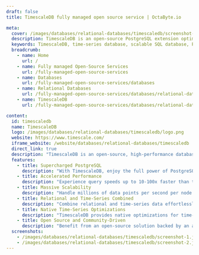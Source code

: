 ```yaml
---
draft: false
title: TimescaleDB fully managed open source service | OctaByte.io

meta:
  cover: /images/databases/relational-databases/timescaledb/screenshot-1.png
  description: TimescaleDB is an open-source PostgreSQL extension optimized for scalable, high-performance time-series data management with full SQL support.
  keywords: TimescaleDB, time-series database, scalable SQL database, PostgreSQL extension, time-series analytics, high-performance database, SQL for time-series, IoT data storage, database for metrics, open-source database
  breadcrumb:
    - name: Home
      url: /
    - name: Fully managed Open-Source Services
      url: /fully-managed-open-source-services
    - name: Databases
      url: /fully-managed-open-source-services/databases
    - name: Relational Databases
      url: /fully-managed-open-source-services/databases/relational-databases
    - name: TimescaleDB
      url: /fully-managed-open-source-services/databases/relational-databases/timescaledb

content:
  id: timescaledb
  name: TimescaleDB
  logo: /images/databases/relational-databases/timescaledb/logo.png
  website: https://www.timescale.com/
  iframe_website: /website/databases/relational-databases/timescaledb
  direct_link: true
  description: "TimescaleDB is an open-source, high-performance database designed to handle time-series data with the power and simplicity of SQL. Built as an extension of PostgreSQL, TimescaleDB combines the familiarity of relational databases with the scalability required for time-series workloads. It offers automatic partitioning across time and space, enabling efficient storage and querying of vast amounts of data. With native SQL support, TimescaleDB eliminates the need for complex workarounds, allowing developers to seamlessly integrate time-series data into their applications. Whether you're monitoring IoT devices, analyzing financial trends, or tracking system metrics, TimescaleDB provides accelerated performance, massive scalability, and a developer-friendly experience."
  features:
    - title: Supercharged PostgreSQL
      description: "With TimescaleDB, enjoy the full power of PostgreSQL, including robust reliability, extensive SQL support, and a thriving ecosystem."
    - title: Accelerated Performance
      description: "Experience query speeds up to 10-100x faster than traditional databases like PostgreSQL, InfluxDB, or MongoDB, optimized for time-series data."
    - title: Massive Scalability
      description: "Handle millions of data points per second per node and scale horizontally to petabytes without worrying about high cardinality."
    - title: Relational and Time-Series Combined
      description: "Combine relational and time-series data effortlessly with native SQL JOINS, simplifying application development and reducing architecture complexity."
    - title: Native Time-Series Optimizations
      description: "TimescaleDB provides native optimizations for time-series workloads, ensuring efficient storage, querying, and processing."
    - title: Open Source and Community-Driven
      description: "Benefit from an open-source solution backed by an active community and continuous enhancements, ensuring cutting-edge features and reliable support"
  screenshots:
    - /images/databases/relational-databases/timescaledb/screenshot-1.jpg
    - /images/databases/relational-databases/timescaledb/screenshot-2.jpg
---
```

